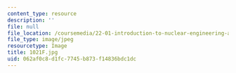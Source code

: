 ```yaml
---
content_type: resource
description: ''
file: null
file_location: /coursemedia/22-01-introduction-to-nuclear-engineering-and-ionizing-radiation-fall-2016/062af0c8d1fc7745b873f14836bdc1dc_1021F.jpg
file_type: image/jpeg
resourcetype: Image
title: 1021F.jpg
uid: 062af0c8-d1fc-7745-b873-f14836bdc1dc
---
```

